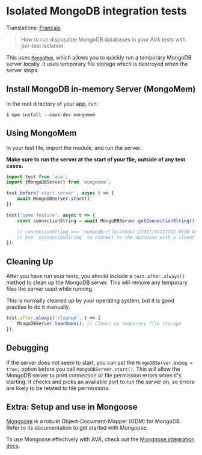 # Isolated MongoDB integration tests

Translations: [Français](https://github.com/avajs/ava-docs/blob/master/fr_FR/docs/recipes/isolated-mongodb-integration-tests.md)

> How to run disposable MongoDB databases in your AVA tests with per-test isolation.

This uses [`MongoMem`](https://github.com/CImrie/mongomem), which allows you to quickly run a temporary MongoDB server locally. It uses temporary file storage which is destroyed when the server stops.


## Install MongoDB in-memory Server (MongoMem)

In the root directory of your app, run:

```console
$ npm install --save-dev mongomem
```


## Using MongoMem

In your test file, import the module, and run the server.

**Make sure to run the server at the start of your file, outside of any test cases.**

```js
import test from 'ava';
import {MongoDBServer} from 'mongomem';

test.before('start server', async t => {
	await MongoDBServer.start();
})

test('some feature', async t => {
	const connectionString = await MongoDBServer.getConnectionString();

	// connectionString === 'mongodb://localhost:27017/3411fd12-b5d6-4860-854c-5bbdb011cb93'
	// Use `connectionString` to connect to the database with a client of your choice. See below for usage with Mongoose.
});
```


## Cleaning Up

After you have run your tests, you should include a `test.after.always()` method to clean up the MongoDB server. This will remove any temporary files the server used while running.

This is normally cleaned up by your operating system, but it is good practise to do it manually.

```js
test.after.always('cleanup', t => {
	MongoDBServer.tearDown(); // Cleans up temporary file storage
});
```


## Debugging

If the server does not seem to start, you can set the `MongoDBServer.debug = true;` option before you call `MongoDBServer.start()`. This will allow the MongoDB server to print connection or file permission errors when it's starting. It checks and picks an available port to run the server on, so errors are likely to be related to file permissions.

## Extra: Setup and use in Mongoose

[Mongoose](http://mongoosejs.com) is a robust Object-Document-Mapper (ODM) for MongoDB. Refer to its documentation to get started with Mongoose.

To use Mongoose effectively with AVA, check out the [Mongoose integration docs](../endpoint-testing-with-mongoose.md).
